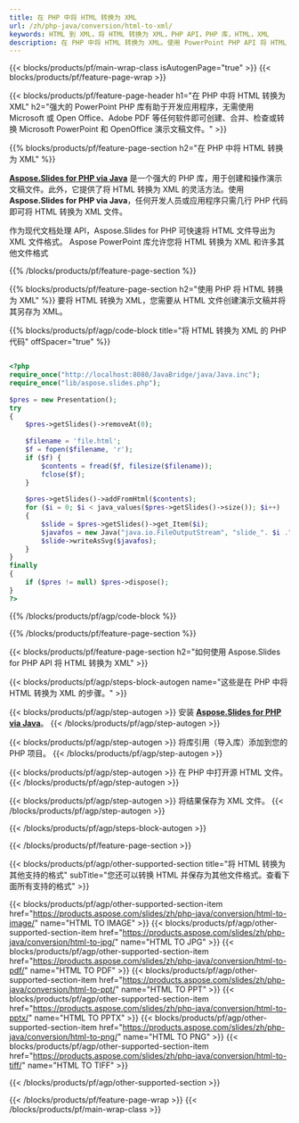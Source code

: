 ```yaml
---
title: 在 PHP 中将 HTML 转换为 XML
url: /zh/php-java/conversion/html-to-xml/
keywords: HTML 到 XML，将 HTML 转换为 XML，PHP API，PHP 库，HTML，XML
description: 在 PHP 中将 HTML 转换为 XML。使用 PowerPoint PHP API 将 HTML 文件转换为 XML
---
```


{{< blocks/products/pf/main-wrap-class isAutogenPage="true" >}}
{{< blocks/products/pf/feature-page-wrap >}}

{{< blocks/products/pf/feature-page-header h1="在 PHP 中将 HTML 转换为 XML" h2="强大的 PowerPoint PHP 库有助于开发应用程序，无需使用 Microsoft 或 Open Office、Adobe PDF 等任何软件即可创建、合并、检查或转换 Microsoft PowerPoint 和 OpenOffice 演示文稿文件。" >}}

{{% blocks/products/pf/feature-page-section h2="在 PHP 中将 HTML 转换为 XML" %}}

[**Aspose.Slides for PHP via Java**](https://products.aspose.com/slides/zh/php-java/) 是一个强大的 PHP 库，用于创建和操作演示文稿文件。此外，它提供了将 HTML 转换为 XML 的灵活方法。使用**Aspose.Slides for PHP via Java**，任何开发人员或应用程序只需几行 PHP 代码即可将 HTML 转换为 XML 文件。

作为现代文档处理 API，Aspose.Slides for PHP 可快速将 HTML 文件导出为 XML 文件格式。 Aspose PowerPoint 库允许您将 HTML 转换为 XML 和许多其他文件格式

{{% /blocks/products/pf/feature-page-section %}}

{{% blocks/products/pf/feature-page-section  h2="使用 PHP 将 HTML 转换为 XML" %}}
要将 HTML 转换为 XML，您需要从 HTML 文件创建演示文稿并将其另存为 XML。

{{% blocks/products/pf/agp/code-block title="将 HTML 转换为 XML 的 PHP 代码" offSpacer="true" %}}

```php

<?php
require_once("http://localhost:8080/JavaBridge/java/Java.inc");
require_once("lib/aspose.slides.php");
        
$pres = new Presentation();
try
{
    $pres->getSlides()->removeAt(0);
    
    $filename = 'file.html';
    $f = fopen($filename, 'r');
    if ($f) {
        $contents = fread($f, filesize($filename));
        fclose($f);
    }
    
    $pres->getSlides()->addFromHtml($contents);        
    for ($i = 0; $i < java_values($pres->getSlides()->size()); $i++)
    {
        $slide = $pres->getSlides()->get_Item($i);
        $javafos = new Java("java.io.FileOutputStream", "slide_". $i .".xml");
        $slide->writeAsSvg($javafos);
    }        
}
finally
{
    if ($pres != null) $pres->dispose();
}
?>
```


{{% /blocks/products/pf/agp/code-block %}}

{{% /blocks/products/pf/feature-page-section %}}

{{< blocks/products/pf/feature-page-section  h2="如何使用 Aspose.Slides for PHP API 将 HTML 转换为 XML" >}}

{{< blocks/products/pf/agp/steps-block-autogen name="这些是在 PHP 中将 HTML 转换为 XML 的步骤。" >}}

{{< blocks/products/pf/agp/step-autogen >}}
安装 [**Aspose.Slides for PHP via Java**](https://products.aspose.com/slides/zh/php-java/)。
{{< /blocks/products/pf/agp/step-autogen >}}

{{< blocks/products/pf/agp/step-autogen >}}
将库引用（导入库）添加到您的 PHP 项目。
{{< /blocks/products/pf/agp/step-autogen >}}

{{< blocks/products/pf/agp/step-autogen >}}
在 PHP 中打开源 HTML 文件。
{{< /blocks/products/pf/agp/step-autogen >}}

{{< blocks/products/pf/agp/step-autogen >}}
将结果保存为 XML 文件。
{{< /blocks/products/pf/agp/step-autogen >}}

{{< /blocks/products/pf/agp/steps-block-autogen >}}

{{< /blocks/products/pf/feature-page-section >}}

{{< blocks/products/pf/agp/other-supported-section title="将 HTML 转换为其他支持的格式" subTitle="您还可以转换 HTML 并保存为其他文件格式。查看下面所有支持的格式" >}}

{{< blocks/products/pf/agp/other-supported-section-item href="https://products.aspose.com/slides/zh/php-java/conversion/html-to-image/" name="HTML TO IMAGE" >}}
{{< blocks/products/pf/agp/other-supported-section-item href="https://products.aspose.com/slides/zh/php-java/conversion/html-to-jpg/" name="HTML TO JPG" >}}
{{< blocks/products/pf/agp/other-supported-section-item href="https://products.aspose.com/slides/zh/php-java/conversion/html-to-pdf/" name="HTML TO PDF" >}}
{{< blocks/products/pf/agp/other-supported-section-item href="https://products.aspose.com/slides/zh/php-java/conversion/html-to-ppt/" name="HTML TO PPT" >}}
{{< blocks/products/pf/agp/other-supported-section-item href="https://products.aspose.com/slides/zh/php-java/conversion/html-to-pptx/" name="HTML TO PPTX" >}}
{{< blocks/products/pf/agp/other-supported-section-item href="https://products.aspose.com/slides/zh/php-java/conversion/html-to-png/" name="HTML TO PNG" >}}
{{< blocks/products/pf/agp/other-supported-section-item href="https://products.aspose.com/slides/zh/php-java/conversion/html-to-tiff/" name="HTML TO TIFF" >}}


{{< /blocks/products/pf/agp/other-supported-section >}}

{{< /blocks/products/pf/feature-page-wrap >}}
{{< /blocks/products/pf/main-wrap-class >}}